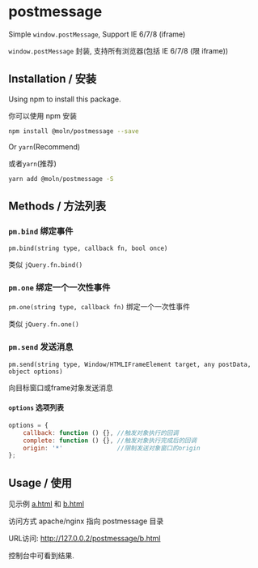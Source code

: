 postmessage
===========

Simple `window.postMessage`, Support IE 6/7/8 (iframe)

`window.postMessage` 封装, 支持所有浏览器(包括 IE 6/7/8 (限 iframe))

Installation / 安装
-------------------

Using npm to install this package.

你可以使用 npm 安装

```bash
npm install @moln/postmessage --save
```

Or `yarn`(Recommend)

或者`yarn`(推荐)

```bash
yarn add @moln/postmessage -S
```

Methods / 方法列表
------------------

###  `pm.bind` 绑定事件

`pm.bind(string type, callback fn, bool once)`

类似 `jQuery.fn.bind()`

### `pm.one` 绑定一个一次性事件

`pm.one(string type, callback fn)` 绑定一个一次性事件

类似 `jQuery.fn.one()`

### `pm.send` 发送消息

`pm.send(string type, Window/HTMLIFrameElement target, any postData, object options)`

向目标窗口或frame对象发送消息 

#### `options` 选项列表

```javascript
options = {
    callback: function () {}, //触发对象执行的回调
    complete: function () {}, //触发对象执行完成后的回调
    origin: '*'               //限制发送对象窗口的origin
};
```

Usage / 使用
--------------

见示例 [a.html](a.html) 和 [b.html](b.html)

访问方式 apache/nginx 指向 postmessage 目录

URL访问: http://127.0.0.2/postmessage/b.html

控制台中可看到结果. 